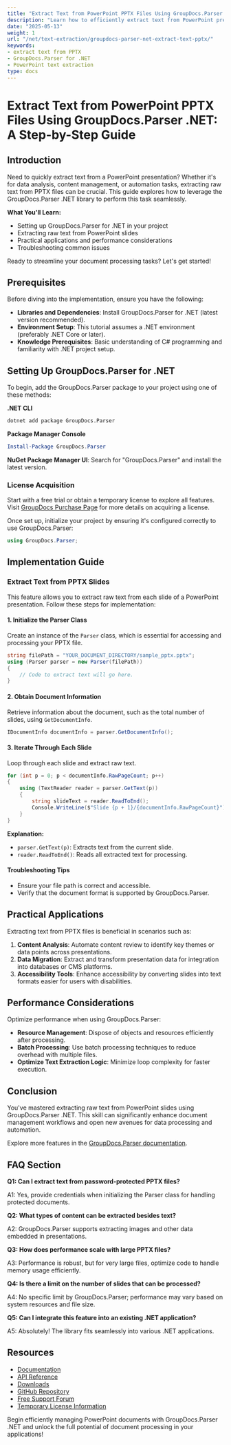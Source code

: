 ```yaml
---
title: "Extract Text from PowerPoint PPTX Files Using GroupDocs.Parser .NET&#58; A Step-by-Step Guide"
description: "Learn how to efficiently extract text from PowerPoint presentations using GroupDocs.Parser for .NET. Follow this comprehensive guide for seamless integration and practical applications."
date: "2025-05-13"
weight: 1
url: "/net/text-extraction/groupdocs-parser-net-extract-text-pptx/"
keywords:
- extract text from PPTX
- GroupDocs.Parser for .NET
- PowerPoint text extraction
type: docs
---
```

# Extract Text from PowerPoint PPTX Files Using GroupDocs.Parser .NET: A Step-by-Step Guide

## Introduction

Need to quickly extract text from a PowerPoint presentation? Whether it's for data analysis, content management, or automation tasks, extracting raw text from PPTX files can be crucial. This guide explores how to leverage the GroupDocs.Parser .NET library to perform this task seamlessly.

**What You'll Learn:**
- Setting up GroupDocs.Parser for .NET in your project
- Extracting raw text from PowerPoint slides
- Practical applications and performance considerations
- Troubleshooting common issues

Ready to streamline your document processing tasks? Let's get started!

## Prerequisites

Before diving into the implementation, ensure you have the following:

- **Libraries and Dependencies**: Install GroupDocs.Parser for .NET (latest version recommended).
- **Environment Setup**: This tutorial assumes a .NET environment (preferably .NET Core or later).
- **Knowledge Prerequisites**: Basic understanding of C# programming and familiarity with .NET project setup.

## Setting Up GroupDocs.Parser for .NET

To begin, add the GroupDocs.Parser package to your project using one of these methods:

**.NET CLI**
```bash
dotnet add package GroupDocs.Parser
```

**Package Manager Console**
```powershell
Install-Package GroupDocs.Parser
```

**NuGet Package Manager UI**: Search for "GroupDocs.Parser" and install the latest version.

### License Acquisition

Start with a free trial or obtain a temporary license to explore all features. Visit [GroupDocs Purchase Page](https://purchase.groupdocs.com/temporary-license/) for more details on acquiring a license.

Once set up, initialize your project by ensuring it's configured correctly to use GroupDocs.Parser:
```csharp
using GroupDocs.Parser;
```

## Implementation Guide

### Extract Text from PPTX Slides

This feature allows you to extract raw text from each slide of a PowerPoint presentation. Follow these steps for implementation:

#### 1. Initialize the Parser Class

Create an instance of the `Parser` class, which is essential for accessing and processing your PPTX file.
```csharp
string filePath = "YOUR_DOCUMENT_DIRECTORY/sample_pptx.pptx";
using (Parser parser = new Parser(filePath))
{
    // Code to extract text will go here.
}
```

#### 2. Obtain Document Information

Retrieve information about the document, such as the total number of slides, using `GetDocumentInfo`.
```csharp
IDocumentInfo documentInfo = parser.GetDocumentInfo();
```

#### 3. Iterate Through Each Slide

Loop through each slide and extract raw text.
```csharp
for (int p = 0; p < documentInfo.RawPageCount; p++)
{
    using (TextReader reader = parser.GetText(p))
    {
        string slideText = reader.ReadToEnd();
        Console.WriteLine($"Slide {p + 1}/{documentInfo.RawPageCount}");
    }
}
```
**Explanation:**
- `parser.GetText(p)`: Extracts text from the current slide.
- `reader.ReadToEnd()`: Reads all extracted text for processing.

#### Troubleshooting Tips

- Ensure your file path is correct and accessible.
- Verify that the document format is supported by GroupDocs.Parser.

## Practical Applications

Extracting text from PPTX files is beneficial in scenarios such as:
1. **Content Analysis**: Automate content review to identify key themes or data points across presentations.
2. **Data Migration**: Extract and transform presentation data for integration into databases or CMS platforms.
3. **Accessibility Tools**: Enhance accessibility by converting slides into text formats easier for users with disabilities.

## Performance Considerations

Optimize performance when using GroupDocs.Parser:
- **Resource Management**: Dispose of objects and resources efficiently after processing.
- **Batch Processing**: Use batch processing techniques to reduce overhead with multiple files.
- **Optimize Text Extraction Logic**: Minimize loop complexity for faster execution.

## Conclusion

You've mastered extracting raw text from PowerPoint slides using GroupDocs.Parser .NET. This skill can significantly enhance document management workflows and open new avenues for data processing and automation.

Explore more features in the [GroupDocs.Parser documentation](https://docs.groupdocs.com/parser/net/).

## FAQ Section

**Q1: Can I extract text from password-protected PPTX files?**

A1: Yes, provide credentials when initializing the Parser class for handling protected documents.

**Q2: What types of content can be extracted besides text?**

A2: GroupDocs.Parser supports extracting images and other data embedded in presentations.

**Q3: How does performance scale with large PPTX files?**

A3: Performance is robust, but for very large files, optimize code to handle memory usage efficiently.

**Q4: Is there a limit on the number of slides that can be processed?**

A4: No specific limit by GroupDocs.Parser; performance may vary based on system resources and file size.

**Q5: Can I integrate this feature into an existing .NET application?**

A5: Absolutely! The library fits seamlessly into various .NET applications.

## Resources
- [Documentation](https://docs.groupdocs.com/parser/net/)
- [API Reference](https://reference.groupdocs.com/parser/net)
- [Downloads](https://releases.groupdocs.com/parser/net/)
- [GitHub Repository](https://github.com/groupdocs-parser/GroupDocs.Parser-for-.NET)
- [Free Support Forum](https://forum.groupdocs.com/c/parser/10)
- [Temporary License Information](https://purchase.groupdocs.com/temporary-license/) 

Begin efficiently managing PowerPoint documents with GroupDocs.Parser .NET and unlock the full potential of document processing in your applications!

